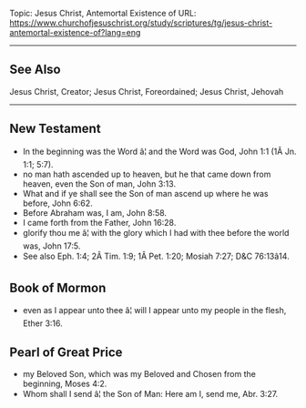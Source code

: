 Topic: Jesus Christ, Antemortal Existence of
URL: https://www.churchofjesuschrist.org/study/scriptures/tg/jesus-christ-antemortal-existence-of?lang=eng

---

## See Also

Jesus Christ, Creator; Jesus Christ, Foreordained; Jesus Christ, Jehovah

---

## New Testament

- In the beginning was the Word â¦ and the Word was God, John 1:1 (1Â Jn. 1:1; 5:7).
- no man hath ascended up to heaven, but he that came down from heaven, even the Son of man, John 3:13.
- What and if ye shall see the Son of man ascend up where he was before, John 6:62.
- Before Abraham was, I am, John 8:58.
- I came forth from the Father, John 16:28.
- glorify thou me â¦ with the glory which I had with thee before the world was, John 17:5.
- See also Eph. 1:4; 2Â Tim. 1:9; 1Â Pet. 1:20; Mosiah 7:27; D&C 76:13â14.

## Book of Mormon

- even as I appear unto thee â¦ will I appear unto my people in the flesh, Ether 3:16.

## Pearl of Great Price

- my Beloved Son, which was my Beloved and Chosen from the beginning, Moses 4:2.
- Whom shall I send â¦ the Son of Man: Here am I, send me, Abr. 3:27.

